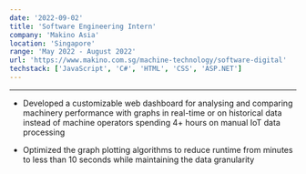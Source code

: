 ```yaml
---
date: '2022-09-02'
title: 'Software Engineering Intern'
company: 'Makino Asia'
location: 'Singapore'
range: 'May 2022 - August 2022'
url: 'https://www.makino.com.sg/machine-technology/software-digital'
techstack: ['JavaScript', 'C#', 'HTML', 'CSS', 'ASP.NET']
---
```


---

- Developed a customizable web dashboard for analysing and comparing machinery performance with graphs in real-time or on historical data instead of machine operators spending 4+ hours on manual IoT data processing

- Optimized the graph plotting algorithms to reduce runtime from minutes to less than 10 seconds while maintaining the data granularity

